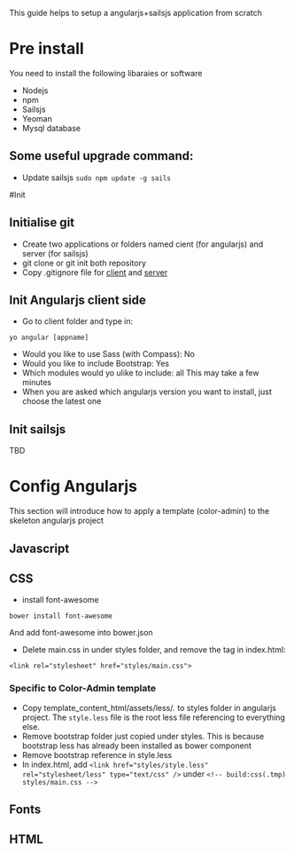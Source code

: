 This guide helps to setup a angularjs+sailsjs application from scratch
# Pre install

You need to install the following libaraies or software
* Nodejs
* npm
* Sailsjs
* Yeoman
* Mysql database
## Some useful upgrade command:
* Update sailsjs
```sudo npm update -g sails```

#Init

## Initialise git
* Create two applications or folders named cient (for angularjs) and server (for sailsjs)
* git clone or git init both repository
* Copy .gitignore file for [client](https://github.com/yunjiali/yeoman-angularjs-sailsjs-skeleton-setup-guide/blob/master/gitignore-client) and [server](https://github.com/yunjiali/yeoman-angularjs-sailsjs-skeleton-setup-guide/blob/master/gitignore-server)

## Init Angularjs client side
* Go to client folder and type in:
```
yo angular [appname]
```
* Would you like to use Sass (with Compass): No
* Would you like to include Bootstrap: Yes
* Which modules would yo ulike to include: all
This may take a few minutes
* When you are asked which angularjs version you want to install, just choose the latest one

## Init sailsjs
TBD

# Config Angularjs
This section will introduce how to apply a template (color-admin) to the skeleton angularjs project
## Javascript

## CSS
* install font-awesome

```bower install font-awesome```

And add font-awesome into bower.json

* Delete main.css in under styles folder, and remove the <link> tag in index.html:

```<link rel="stylesheet" href="styles/main.css">```

### Specific to Color-Admin template
* Copy template_content_html/assets/less/*.* to styles folder in angularjs project. The ```style.less``` file is the root less file referencing to everything else.
* Remove bootstrap folder just copied under styles. This is because bootstrap less has already been installed as bower component
* Remove bootstrap reference in style.less
* In index.html, add ```<link href="styles/style.less" rel="stylesheet/less" type="text/css" />``` under ```<!-- build:css(.tmp) styles/main.css -->```

## Fonts

## HTML




